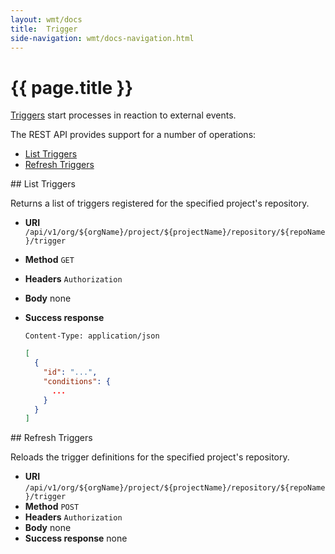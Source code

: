 ```yaml
---
layout: wmt/docs
title:  Trigger
side-navigation: wmt/docs-navigation.html
---
```


# {{ page.title }}

[Triggers](../triggers/overview.html) start processes in reaction to external events.

The REST API provides support for a number of operations:

- [List Triggers](#list-triggers)
- [Refresh Triggers](#refresh-triggers)


<a name="list-triggers"/>
## List Triggers

Returns a list of triggers registered for the specified project's repository.

* **URI** `/api/v1/org/${orgName}/project/${projectName}/repository/${repoName}/trigger`
* **Method** `GET`
* **Headers** `Authorization`
* **Body**
    none
* **Success response**
    ```
    Content-Type: application/json
    ```

    ```json
    [
      {
        "id": "...",
        "conditions": {
          ...
        }        
      }
    ]
    ```

<a name="refresh-triggers"/>
## Refresh Triggers

Reloads the trigger definitions for the specified project's repository.

* **URI** `/api/v1/org/${orgName}/project/${projectName}/repository/${repoName}/trigger`
* **Method** `POST`
* **Headers** `Authorization`
* **Body**
    none
* **Success response**
    none
